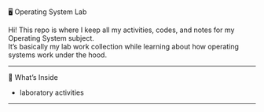 🖥️ Operating System Lab

Hi! This repo is where I keep all my activities, codes, and notes for my Operating System subject.  
It’s basically my lab work collection while learning about how operating systems work under the hood.

---

📂 What’s Inside
- laboratory activities
  
---


